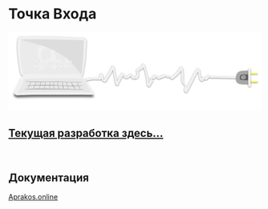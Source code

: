 # Точка Входа

![ЦИФРА 0](assets/svg/comp-start.svg)


## [Текущая разработка здесь…](https://github.com/a374ru/aprakos.online)

<br>

## Документация

[Aprakos.online](https://aprakosonline.readthedocs.io)

<!-- [Памятник разработки](https://a374ru.readthedocs.io) -->
